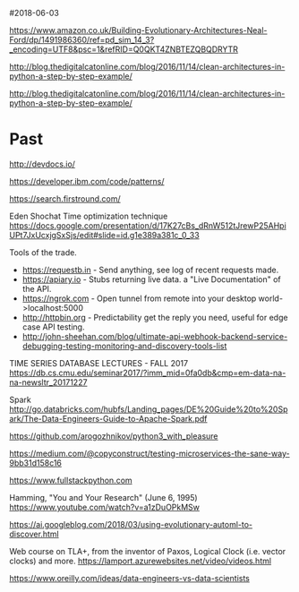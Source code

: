 #2018-06-03

https://www.amazon.co.uk/Building-Evolutionary-Architectures-Neal-Ford/dp/1491986360/ref=pd_sim_14_3?_encoding=UTF8&psc=1&refRID=Q0QKT4ZNBTEZQBQDRYTR

http://blog.thedigitalcatonline.com/blog/2016/11/14/clean-architectures-in-python-a-step-by-step-example/

http://blog.thedigitalcatonline.com/blog/2016/11/14/clean-architectures-in-python-a-step-by-step-example/



# Past

http://devdocs.io/

https://developer.ibm.com/code/patterns/

https://search.firstround.com/

Eden Shochat Time optimization technique https://docs.google.com/presentation/d/17K27cBs_dRnW512tJrewP25AHpiUPt7JxUcxjgSxSjs/edit#slide=id.g1e389a381c_0_33

Tools of the trade.

* https://requestb.in - Send anything, see log of recent requests made.
* https://apiary.io - Stubs returning live data. a "Live Documentation" of the API.
* https://ngrok.com - Open tunnel from remote into your desktop world->localhost:5000
* http://httpbin.org - Predictability get the reply you need, useful for edge case API testing.
* http://john-sheehan.com/blog/ultimate-api-webhook-backend-service-debugging-testing-monitoring-and-discovery-tools-list

TIME SERIES DATABASE LECTURES - FALL 2017
https://db.cs.cmu.edu/seminar2017/?imm_mid=0fa0db&cmp=em-data-na-na-newsltr_20171227

Spark http://go.databricks.com/hubfs/Landing_pages/DE%20Guide%20to%20Spark/The-Data-Engineers-Guide-to-Apache-Spark.pdf

https://github.com/arogozhnikov/python3_with_pleasure

https://medium.com/@copyconstruct/testing-microservices-the-sane-way-9bb31d158c16

https://www.fullstackpython.com

Hamming, "You and Your Research" (June 6, 1995)
https://www.youtube.com/watch?v=a1zDuOPkMSw

https://ai.googleblog.com/2018/03/using-evolutionary-automl-to-discover.html

Web course on TLA+, from the inventor of Paxos, Logical Clock (i.e. vector clocks) and more. https://lamport.azurewebsites.net/video/videos.html

https://www.oreilly.com/ideas/data-engineers-vs-data-scientists
